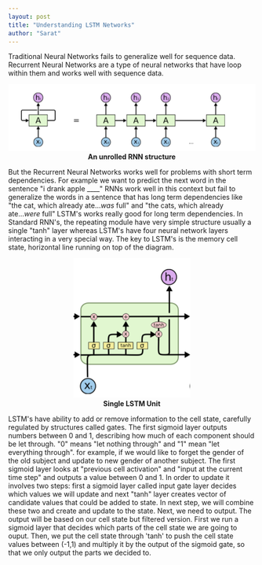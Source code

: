 ```yaml
---
layout: post
title: "Understanding LSTM Networks"
author: "Sarat"
---
```


Traditional Neural Networks fails to generalize well for sequence data. Recurrent Neural Networks are a type of neural networks that have loop within them and works well with sequence data.
<div align="center">
<img src="images/lstm/rnn_unrolled.PNG" alt="An unrolled RNN"><br />
<strong>An unrolled RNN structure</strong>
</div>

But the Recurrent Neural Networks works well for problems with short term dependencies. For example we want to predict the next word in the sentence "i drank apple ____" RNNs work well in this context but fail to generalize the words in a sentence that has long term dependencies like "the cat, which already ate...*was* full" and "the cats, which already ate...*were* full"
LSTM's works really good for long term dependencies. In Standard RNN's, the repeating module have very simple structure usually a single "tanh" layer whereas LSTM's have four neural network layers interacting in a very special way. The key to LSTM's is the memory cell state, horizontal line running on top of the diagram.

<div align="center">
<img src="images/lstm/lstm_cell.PNG"><br />
<strong>Single LSTM Unit</strong>
</div>

LSTM's have ability to add or remove information to the cell state, carefully regulated by structures called gates.
The first sigmoid layer outputs numbers between 0 and 1, describing how much of each component should be let through. "0" means "let nothing through" and "1" mean "let everything through".
for example, if we would like to forget the gender of the old subject and update to new gender of another subject. The first sigmoid layer looks at "previous cell activation" and "input at the current time step" and outputs a value between 0 and 1. In order to update it involves two steps: first a sigmoid layer called input gate layer decides which values we will update and next "tanh" layer creates vector of candidate values that could be added to state. In next step, we will combine these two and create and update to the state. Next, we need to output. The output will be based on our cell state but filtered version. First we run a sigmoid layer that decides which parts of the cell state we are going to ouput. Then, we put the cell state through 'tanh' to push the cell state values between (-1,1) and multiply it by the output of the sigmoid gate, so that we only output the parts we decided to.
